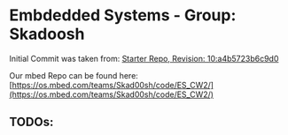 # Embdedded Systems - Group: Skadoosh

Initial Commit was taken from:
[Starter Repo, Revision: 10:a4b5723b6c9d0](https://os.mbed.com/users/estott/code/ES_CW2_Starter/)

Our mbed Repo can be found here: [https://os.mbed.com/teams/Skad00sh/code/ES_CW2/](https://os.mbed.com/teams/Skad00sh/code/ES_CW2/)

## TODOs:

